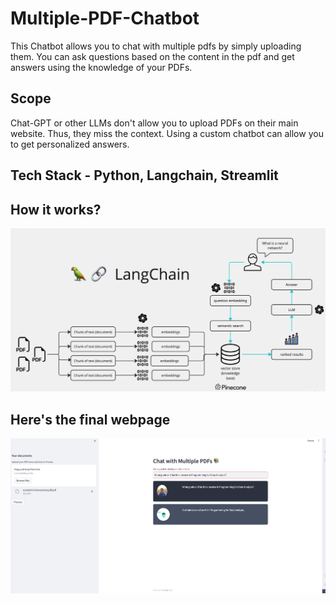 # Multiple-PDF-Chatbot

This Chatbot allows you to chat with multiple pdfs by simply uploading them. You can ask questions based on the content in the pdf and get answers using the knowledge of your PDFs. 

## Scope
Chat-GPT or other LLMs don't allow you to upload PDFs on their main website. Thus, they miss the context. Using a custom chatbot can allow you to get personalized answers.

## Tech Stack - Python, Langchain, Streamlit

## How it works?
![Screenshot](chatbot_workflow.png)

## Here's the final webpage
![Screenshot](webpage.png)

